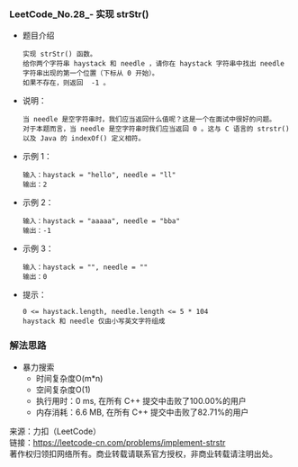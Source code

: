 ### LeetCode_No.28_- 实现 strStr()
* 题目介绍

      实现 strStr() 函数。
      给你两个字符串 haystack 和 needle ，请你在 haystack 字符串中找出 needle 字符串出现的第一个位置（下标从 0 开始）。
      如果不存在，则返回  -1 。
* 说明：

      当 needle 是空字符串时，我们应当返回什么值呢？这是一个在面试中很好的问题。
      对于本题而言，当 needle 是空字符串时我们应当返回 0 。这与 C 语言的 strstr() 以及 Java 的 indexOf() 定义相符。
* 示例 1：

      输入：haystack = "hello", needle = "ll"
      输出：2
* 示例 2：

      输入：haystack = "aaaaa", needle = "bba"
      输出：-1
* 示例 3：

      输入：haystack = "", needle = ""
      输出：0
* 提示：

      0 <= haystack.length, needle.length <= 5 * 104
      haystack 和 needle 仅由小写英文字符组成
### 解法思路
* 暴力搜索
  * 时间复杂度O(m*n)
  * 空间复杂度O(1)
  *	执行用时：0 ms, 在所有 C++ 提交中击败了100.00%的用户
  *	内存消耗：6.6 MB, 在所有 C++ 提交中击败了82.71%的用户
  
来源：力扣（LeetCode）\
链接：https://leetcode-cn.com/problems/implement-strstr \
著作权归领扣网络所有。商业转载请联系官方授权，非商业转载请注明出处。
